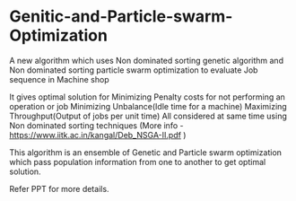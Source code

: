 # Genitic-and-Particle-swarm-Optimization
A new algorithm which uses Non dominated sorting genetic algorithm and Non dominated sorting particle swarm optimization to evaluate Job sequence in Machine shop 

It gives optimal solution for 
Minimizing Penalty costs for not performing an operation or job 
Minimizing Unbalance(Idle time for a machine)
Maximizing Throughput(Output of jobs per unit time)
All considered at same time using Non dominated sorting techniques (More info - https://www.iitk.ac.in/kangal/Deb_NSGA-II.pdf )

This algorithm is an ensemble of Genetic and Particle swarm optimization which pass population information from one to another
to get optimal solution.

Refer PPT for more details.
